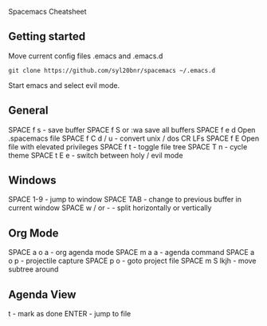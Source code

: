 Spacemacs Cheatsheet
## Getting started
Move current config files .emacs and .emacs.d
```
git clone https://github.com/syl20bnr/spacemacs ~/.emacs.d
```
Start emacs and select evil mode.
## General
SPACE f s - save buffer
SPACE f S or :wa save all buffers
SPACE f e d Open .spacemacs file
SPACE f C d / u - convert unix / dos CR LFs
SPACE f E Open file with elevated privileges
SPACE f t - toggle file tree
SPACE T n - cycle theme
SPACE t E e - switch between holy / evil mode
## Windows
SPACE 1-9 - jump to window
SPACE TAB - change to previous buffer in current window
SPACE w / or - - split horizontally or vertically
## Org Mode
SPACE a o a - org agenda mode
SPACE m a a - agenda command
SPACE a o p - projectile capture
SPACE p o - goto project file
SPACE m S lkjh - move subtree around
## Agenda View
t - mark as done
ENTER - jump to file
